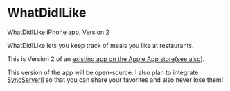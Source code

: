 # WhatDidILike
WhatDidILike iPhone app, Version 2

WhatDidILike lets you keep track of meals you like at restaurants.

This is Version 2 of an [existing app on the Apple App store](https://itunes.apple.com/us/app/whatdidilike/id599324165?mt=8&uo=4&ls=1)([see also](http://spasticmuffin.biz/?page=WhatDidILike&appPage=home)).

This version of the app will be open-source. I also plan to integrate [SyncServerII](https://crspybits.github.io/SyncServerII/) so that you can share your favorites and also never lose them!
